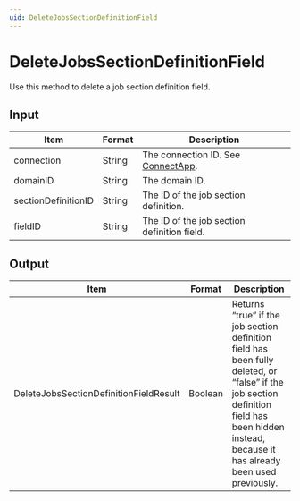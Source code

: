 ```yaml
---
uid: DeleteJobsSectionDefinitionField
---
```


# DeleteJobsSectionDefinitionField

Use this method to delete a job section definition field.

## Input

| Item                | Format | Description                                          |
|---------------------|--------|------------------------------------------------------|
| connection          | String | The connection ID. See [ConnectApp](xref:ConnectApp). |
| domainID            | String | The domain ID.                                       |
| sectionDefinitionID | String | The ID of the job section definition.                |
| fieldID            | String | The ID of the job section definition field.          |

## Output

| Item | Format | Description |
|--|--|--|
| DeleteJobsSectionDefinitionFieldResult | Boolean | Returns “true” if the job section definition field has been fully deleted, or “false” if the job section definition field has been hidden instead, because it has already been used previously. |

